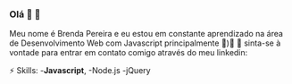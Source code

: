 ### Olá 👋 :star2:
Meu nome é Brenda Pereira e eu estou em constante aprendizado na área de Desenvolvimento Web com Javascript principalmente :yellow_heart:):star2:
:raising_hand: sinta-se à vontade para entrar em contato comigo através do meu linkedin: 

⚡ Skills:
-**Javascript**, 
-Node.js
-jQuery
